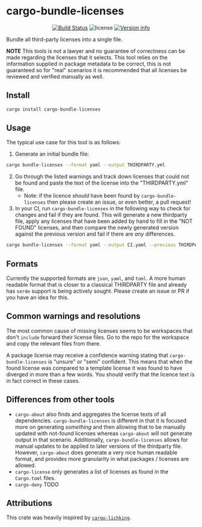 # cargo-bundle-licenses

<p align="center">
  <a href="https://github.com/sstadick/cargo-bundle-licenses/actions?query=workflow%3ACheck"><img src="https://github.com/sstadick/cargo-bundle-licenses/workflows/Check/badge.svg" alt="Build Status"></a>
  <img src="https://img.shields.io/crates/l/cargo-bundle-licenses.svg" alt="license">
  <a href="https://crates.io/crates/cargo-bundle-licenses"><img src="https://img.shields.io/crates/v/cargo-bundle-licenses.svg?colorB=319e8c" alt="Version info"></a><br>
</p>

Bundle all third-party licenses into a single file.


**NOTE** This tools is not a lawyer and no guarantee of correctness can be made regarding the licenses that it selects. This tool relies on the information supplied in package metadata to be correct, this is not guaranteed so for "real" scenarios it is recommended that all licenses be reviewed and verified manually as well.

## Install

```bash
cargo install cargo-bundle-licenses
```

## Usage

The typical use case for this tool is as follows:

1. Generate an initial bundle file:

```bash
cargo bundle-licenses --format yaml --output THIRDPARTY.yml
```

2. Go through the listed warnings and track down licenses that could not be found and paste the text of the license into the "THIRDPARTY.yml" file.
   - Note: if the licence _should_ have been found by `cargo-bundle-licenses` then please create an issue, or even better, a pull request!
3. In your CI, run `cargo-bundle-licenses` in the following way to check for changes and fail if they are found. This will generate a new thirdparty file, apply any licenses that have been added by hand to fill in the "NOT FOUND" licenses, and then compare the newly generated version against the previous version and fail if there are _any_ differences.
   
```bash
cargo bundle-licenses --format yaml --output CI.yaml --previous THIRDPARTY.yml --check-previous
```

## Formats

Currently the supported formats are `json`, `yaml`, and `toml`. A more human readable format that is closer to a classical THIRDPARTY file and already has `serde` support is being actively sought. Please create an issue or PR if you have an idea for this.

## Common warnings and resolutions

The most common cause of missing licenses seems to be workspaces that don't `include` forward their license files. Go to the repo for the workspace and copy the relevant files from there.

A package license may receive a confidence warning stating that `cargo-bundle-licenses` is "unsure" or "semi" confident. This means that when the found license was compared to a template license it was found to have diverged in more than a few words. You should verify that the licence text is in fact correct in these cases.

## Differences from other tools

- `cargo-about` also finds and aggregates the license texts of all dependencies. `cargo-bundle-licenses` is different in that it is focused more on generating _something_ and then allowing that to be manually updated with not-found licenses whereas `cargo-about` will not generate output in that scenario. Additionally, `cargo-bundle-licenses` allows for manual updates to be applied to later versions of the thirdparty file. However, `cargo-about` does generate a very nice human readable format, and provides more granularity in what packages / licenses are allowed.
- `cargo-license` only generates a list of licenses as found in the `Cargo.toml` files.
- `cargo-deny` TODO

## Attributions

This crate was heavily inspired by [`cargo-lichking`](https://github.com/Nemo157/cargo-lichking).

